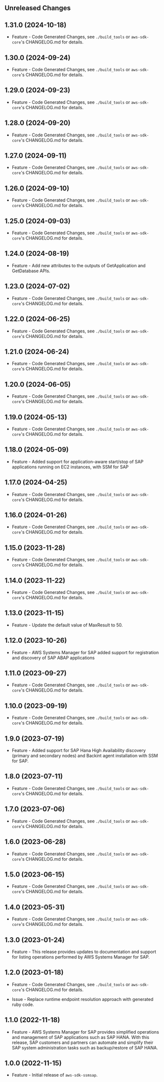 Unreleased Changes
------------------

1.31.0 (2024-10-18)
------------------

* Feature - Code Generated Changes, see `./build_tools` or `aws-sdk-core`'s CHANGELOG.md for details.

1.30.0 (2024-09-24)
------------------

* Feature - Code Generated Changes, see `./build_tools` or `aws-sdk-core`'s CHANGELOG.md for details.

1.29.0 (2024-09-23)
------------------

* Feature - Code Generated Changes, see `./build_tools` or `aws-sdk-core`'s CHANGELOG.md for details.

1.28.0 (2024-09-20)
------------------

* Feature - Code Generated Changes, see `./build_tools` or `aws-sdk-core`'s CHANGELOG.md for details.

1.27.0 (2024-09-11)
------------------

* Feature - Code Generated Changes, see `./build_tools` or `aws-sdk-core`'s CHANGELOG.md for details.

1.26.0 (2024-09-10)
------------------

* Feature - Code Generated Changes, see `./build_tools` or `aws-sdk-core`'s CHANGELOG.md for details.

1.25.0 (2024-09-03)
------------------

* Feature - Code Generated Changes, see `./build_tools` or `aws-sdk-core`'s CHANGELOG.md for details.

1.24.0 (2024-08-19)
------------------

* Feature - Add new attributes to the outputs of GetApplication and GetDatabase APIs.

1.23.0 (2024-07-02)
------------------

* Feature - Code Generated Changes, see `./build_tools` or `aws-sdk-core`'s CHANGELOG.md for details.

1.22.0 (2024-06-25)
------------------

* Feature - Code Generated Changes, see `./build_tools` or `aws-sdk-core`'s CHANGELOG.md for details.

1.21.0 (2024-06-24)
------------------

* Feature - Code Generated Changes, see `./build_tools` or `aws-sdk-core`'s CHANGELOG.md for details.

1.20.0 (2024-06-05)
------------------

* Feature - Code Generated Changes, see `./build_tools` or `aws-sdk-core`'s CHANGELOG.md for details.

1.19.0 (2024-05-13)
------------------

* Feature - Code Generated Changes, see `./build_tools` or `aws-sdk-core`'s CHANGELOG.md for details.

1.18.0 (2024-05-09)
------------------

* Feature - Added support for application-aware start/stop of SAP applications running on EC2 instances, with SSM for SAP

1.17.0 (2024-04-25)
------------------

* Feature - Code Generated Changes, see `./build_tools` or `aws-sdk-core`'s CHANGELOG.md for details.

1.16.0 (2024-01-26)
------------------

* Feature - Code Generated Changes, see `./build_tools` or `aws-sdk-core`'s CHANGELOG.md for details.

1.15.0 (2023-11-28)
------------------

* Feature - Code Generated Changes, see `./build_tools` or `aws-sdk-core`'s CHANGELOG.md for details.

1.14.0 (2023-11-22)
------------------

* Feature - Code Generated Changes, see `./build_tools` or `aws-sdk-core`'s CHANGELOG.md for details.

1.13.0 (2023-11-15)
------------------

* Feature - Update the default value of MaxResult to 50.

1.12.0 (2023-10-26)
------------------

* Feature - AWS Systems Manager for SAP added support for registration and discovery of SAP ABAP applications

1.11.0 (2023-09-27)
------------------

* Feature - Code Generated Changes, see `./build_tools` or `aws-sdk-core`'s CHANGELOG.md for details.

1.10.0 (2023-09-19)
------------------

* Feature - Code Generated Changes, see `./build_tools` or `aws-sdk-core`'s CHANGELOG.md for details.

1.9.0 (2023-07-19)
------------------

* Feature - Added support for SAP Hana High Availability discovery (primary and secondary nodes) and Backint agent installation with SSM for SAP.

1.8.0 (2023-07-11)
------------------

* Feature - Code Generated Changes, see `./build_tools` or `aws-sdk-core`'s CHANGELOG.md for details.

1.7.0 (2023-07-06)
------------------

* Feature - Code Generated Changes, see `./build_tools` or `aws-sdk-core`'s CHANGELOG.md for details.

1.6.0 (2023-06-28)
------------------

* Feature - Code Generated Changes, see `./build_tools` or `aws-sdk-core`'s CHANGELOG.md for details.

1.5.0 (2023-06-15)
------------------

* Feature - Code Generated Changes, see `./build_tools` or `aws-sdk-core`'s CHANGELOG.md for details.

1.4.0 (2023-05-31)
------------------

* Feature - Code Generated Changes, see `./build_tools` or `aws-sdk-core`'s CHANGELOG.md for details.

1.3.0 (2023-01-24)
------------------

* Feature - This release provides updates to documentation and support for listing operations performed by AWS Systems Manager for SAP.

1.2.0 (2023-01-18)
------------------

* Feature - Code Generated Changes, see `./build_tools` or `aws-sdk-core`'s CHANGELOG.md for details.

* Issue - Replace runtime endpoint resolution approach with generated ruby code.

1.1.0 (2022-11-18)
------------------

* Feature - AWS Systems Manager for SAP provides simplified operations and management of SAP applications such as SAP HANA. With this release, SAP customers and partners can automate and simplify their SAP system administration tasks such as backup/restore of SAP HANA.

1.0.0 (2022-11-15)
------------------

* Feature - Initial release of `aws-sdk-ssmsap`.

